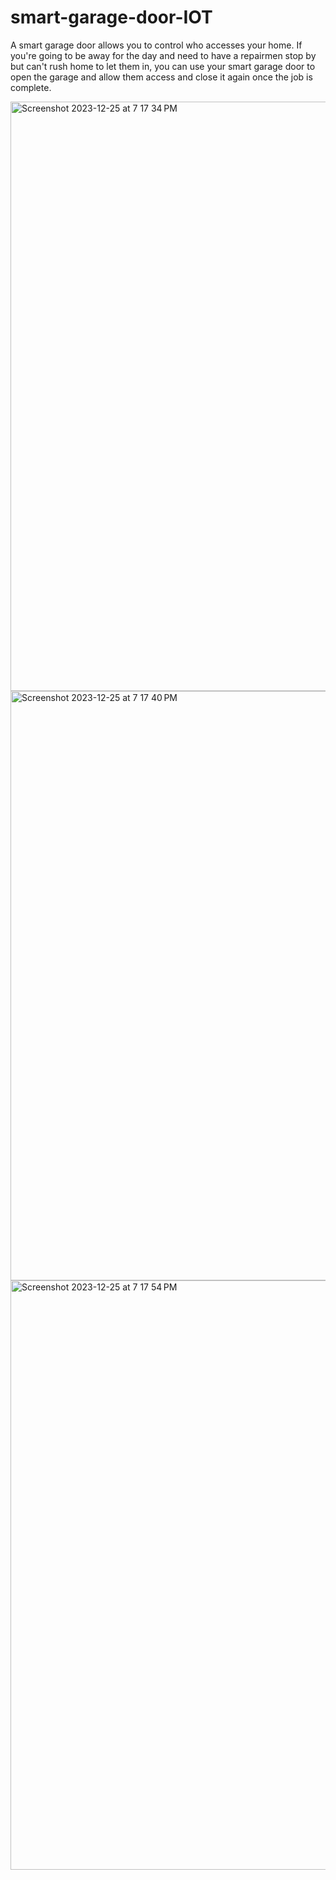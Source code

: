 # smart-garage-door-IOT

A smart garage door allows you to control who accesses your home. If you're going to be away for the day and need to have a repairmen stop by but can't rush home to let them in, you can use your smart garage door to open the garage and allow them access and close it again once the job is complete.

<img width="943" alt="Screenshot 2023-12-25 at 7 17 34 PM" src="https://github.com/Abhinavreddy20/smart-garage-door/assets/143411869/1df55a30-873b-4fe9-b095-ce202c4feb43">


<img width="943" alt="Screenshot 2023-12-25 at 7 17 40 PM" src="https://github.com/Abhinavreddy20/smart-garage-door/assets/143411869/f63c5ad2-73c0-4e28-9b07-25b07a19a74f">


<img width="943" alt="Screenshot 2023-12-25 at 7 17 54 PM" src="https://github.com/Abhinavreddy20/smart-garage-door/assets/143411869/c56c234b-36c5-4196-9ea4-f3e0e7f2891f">

